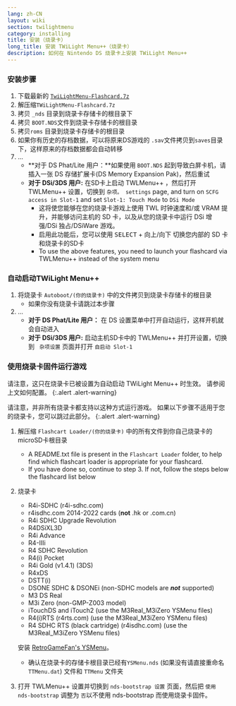 ```yaml
---
lang: zh-CN
layout: wiki
section: twilightmenu
category: installing
title: 安装（烧录卡）
long_title: 安装 TWiLight Menu++（烧录卡）
description: 如何在 Nintendo DS 烧录卡上安装 TWiLight Menu++
---
```


### 安装步骤
1. 下载最新的 [`TwiLightMenu-Flashcard.7z`](https://github.com/DS-Homebrew/TWiLightMenu/releases/latest/download/TWiLightMenu-Flashcard.7z)
1. 解压缩`TWiLightMenu-Flashcard.7z`
1. 拷贝 `_nds` 目录到烧录卡存储卡的根目录下
1. 拷贝 `BOOT.NDS`文件到烧录卡存储卡的根目录
1. 拷贝`roms` 目录到烧录卡存储卡的根目录
1. 如果你有历史的存档数据，可以将原来DS游戏的 `.sav`文件拷贝到`saves`目录下，这样原来的存档数据都会自动转移
1. ...
   - **对于 DS Phat/Lite 用户：**如果使用 `BOOT.NDS` 起到导致白屏卡机，请插入一张 DS 存储扩展卡(DS Memory Expansion Pak)，然后重试
   - **对于 DSi/3DS 用户:** 在SD卡上启动 TWLMenu++ ，然后打开 TWLMenu++ 设置，切换到 `杂项。 settings` page, and turn on `SCFG access in Slot-1` and set `Slot-1: Touch Mode` to `DSi Mode`
      - 这将使您能够在您的烧录卡游戏上使用 TWL 时钟速度和/或 VRAM 提升，并能够访问主机的 SD 卡，以及从您的烧录卡中运行 DSi 增强/DSi 独占/DSiWare 游戏。
      - 启用此功能后，您可以使用 <kbd>SELECT</kbd> + <kbd>向上</kbd>/<kbd>向下</kbd> 切换您内部的 SD 卡和烧录卡的SD卡
      - To use the above features, you need to launch your flashcard via TWLMenu++ instead of the system menu

### 自动启动TWiLight Menu++
1. 将烧录卡 `Autoboot/(你的烧录卡)` 中的文件拷贝到烧录卡存储卡的根目录
   - 如果你没有烧录卡请跳过本步骤
1. ...
   - **对于 DS Phat/Lite 用户：** 在 DS 设置菜单中打开自动运行，这样开机就会自动进入
   - **对于 DSi/3DS 用户:** 启动主机SD卡中的 TWLMenu++ 并打开设置，切换到 ` 杂项设置` 页面并打开 `自启动 Slot-1`

### 使用烧录卡固件运行游戏

请注意，这只在烧录卡已被设置为自动启动 TWiLight Menu++ 时生效。 请参阅上文如何配置。
{:.alert .alert-warning}

请注意，并非所有烧录卡都支持以这种方式运行游戏。 如果以下步骤不适用于您的烧录卡，您可以跳过此部分。
{:.alert .alert-warning}

1. 解压缩 `Flashcart Loader/(你的烧录卡)` 中的所有文件到你自己烧录卡的microSD卡根目录
   - A README.txt file is present in the `Flashcart Loader` folder, to help find which flashcart loader is appropriate for your flashcard.
   - If you have done so, continue to step 3. If not, follow the steps below the flashcard list below

1. 烧录卡
   - R4i-SDHC (r4i-sdhc.com)
   - r4isdhc.com 2014-2022 cards (**not** .hk or .com.cn)
   - R4i SDHC Upgrade Revolution
   - R4DSiXL3D
   - R4i Advance
   - R4-IIIi
   - R4 SDHC Revolution
   - R4(i) Pocket
   - R4i Gold (v1.4.1) (3DS)
   - R4xDS
   - DSTT(i)
   - DSONE SDHC & DSONEi (non-SDHC models are ***not*** supported)
   - M3 DS Real
   - M3i Zero (non-GMP-Z003 model)
   - iTouchDS and iTouch2 (use the M3Real_M3iZero YSMenu files)
   - R4(i)RTS (r4rts.com) (use the M3Real_M3iZero YSMenu files)
   - R4 SDHC RTS (black cartridge) (r4isdhc.com) (use the M3Real_M3iZero YSMenu files)

   安装 [RetroGameFan's YSMenu](https://gbatemp.net/threads/retrogamefan-updates-releases.267243/)。
      - 确认在烧录卡的存储卡根目录已经有`YSMenu.nds` (如果没有请直接重命名`TTMenu.dat`) 文件和 `TTMenu` 文件夹
1. 打开 TWLMenu++ 设置并切换到 `nds-bootstrap 设置` 页面，然后把 `使用 nds-bootstrap` 调整为 `否`以不使用 nds-bootstrap 而使用烧录卡固件。
